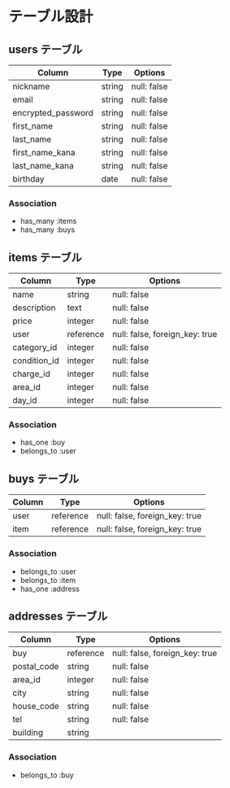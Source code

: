 # テーブル設計

## users テーブル

| Column                    | Type   | Options     |
| ------------------------- | ------ | ----------- |
| nickname                  | string | null: false |
| email                     | string | null: false |
| encrypted_password        | string | null: false |
| first_name                | string | null: false |
| last_name                 | string | null: false |
| first_name_kana           | string | null: false |
| last_name_kana            | string | null: false |
| birthday                  | date   | null: false |

### Association

- has_many :items
- has_many :buys

## items テーブル

| Column       | Type      | Options                       |
| ------------ | --------- | ----------------------------- |
| name         | string    | null: false                   |
| description  | text      | null: false                   |
| price        | integer   | null: false                   |
| user         | reference | null: false, foreign_key: true|
| category_id  | integer   | null: false                   |
| condition_id | integer   | null: false                   |
| charge_id    | integer   | null: false                   |
| area_id      | integer   | null: false                   |
| day_id       | integer   | null: false                   |

### Association

- has_one :buy
- belongs_to :user

## buys テーブル

| Column  | Type      | Options                        |
| ------- | --------- | ------------------------------ |
| user    | reference | null: false, foreign_key: true |
| item    | reference | null: false, foreign_key: true |

### Association

- belongs_to :user
- belongs_to :item
- has_one :address

## addresses テーブル

| Column      | Type      | Options                        |
| ----------- | --------- | ------------------------------ |
| buy         | reference | null: false, foreign_key: true |
| postal_code | string    | null: false                    |
| area_id     | integer   | null: false                    |
| city        | string    | null: false                    |
| house_code  | string    | null: false                    |
| tel         | string    | null: false                    |
| building    | string    |                                |


### Association

- belongs_to :buy